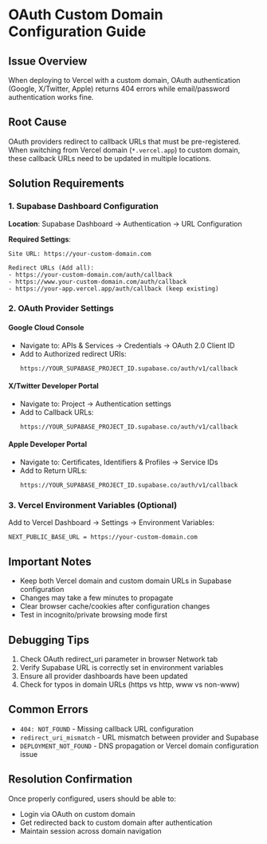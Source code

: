 # OAuth Custom Domain Configuration Guide

## Issue Overview
When deploying to Vercel with a custom domain, OAuth authentication (Google, X/Twitter, Apple) returns 404 errors while email/password authentication works fine.

## Root Cause
OAuth providers redirect to callback URLs that must be pre-registered. When switching from Vercel domain (`*.vercel.app`) to custom domain, these callback URLs need to be updated in multiple locations.

## Solution Requirements

### 1. Supabase Dashboard Configuration
**Location**: Supabase Dashboard → Authentication → URL Configuration

**Required Settings**:
```
Site URL: https://your-custom-domain.com

Redirect URLs (Add all):
- https://your-custom-domain.com/auth/callback
- https://www.your-custom-domain.com/auth/callback
- https://your-app.vercel.app/auth/callback (keep existing)
```

### 2. OAuth Provider Settings

#### Google Cloud Console
- Navigate to: APIs & Services → Credentials → OAuth 2.0 Client ID
- Add to Authorized redirect URIs:
  ```
  https://YOUR_SUPABASE_PROJECT_ID.supabase.co/auth/v1/callback
  ```

#### X/Twitter Developer Portal
- Navigate to: Project → Authentication settings
- Add to Callback URLs:
  ```
  https://YOUR_SUPABASE_PROJECT_ID.supabase.co/auth/v1/callback
  ```

#### Apple Developer Portal
- Navigate to: Certificates, Identifiers & Profiles → Service IDs
- Add to Return URLs:
  ```
  https://YOUR_SUPABASE_PROJECT_ID.supabase.co/auth/v1/callback
  ```

### 3. Vercel Environment Variables (Optional)
Add to Vercel Dashboard → Settings → Environment Variables:
```
NEXT_PUBLIC_BASE_URL = https://your-custom-domain.com
```

## Important Notes
- Keep both Vercel domain and custom domain URLs in Supabase configuration
- Changes may take a few minutes to propagate
- Clear browser cache/cookies after configuration changes
- Test in incognito/private browsing mode first

## Debugging Tips
1. Check OAuth redirect_uri parameter in browser Network tab
2. Verify Supabase URL is correctly set in environment variables
3. Ensure all provider dashboards have been updated
4. Check for typos in domain URLs (https vs http, www vs non-www)

## Common Errors
- `404: NOT_FOUND` - Missing callback URL configuration
- `redirect_uri_mismatch` - URL mismatch between provider and Supabase
- `DEPLOYMENT_NOT_FOUND` - DNS propagation or Vercel domain configuration issue

## Resolution Confirmation
Once properly configured, users should be able to:
- Login via OAuth on custom domain
- Get redirected back to custom domain after authentication
- Maintain session across domain navigation